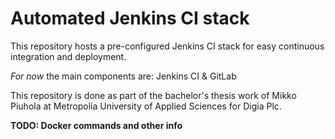 # Automated Jenkins CI stack

This repository hosts a pre-configured Jenkins CI stack for easy
continuous integration and deployment.

*For now* the main components are: Jenkins CI & GitLab

This repository is done as part of the bachelor's thesis work of
Mikko Piuhola at Metropolia University of Applied Sciences for Digia Plc.

**TODO: Docker commands and other info**
